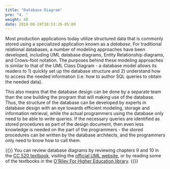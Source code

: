 ```yaml
---
title: "Database Diagram"
pre: "4. "
weight: 40
date: 2018-08-24T10:53:26-05:00
---
```


Most production applications today utilize structured data that is commonly stored using a specialized application known as a _database_.  For traditional relational databases, a number of modeling approaches have been developed, including UML database diagrams, Entity Relationship diagrams, and Crows-foot notation.  The purposes behind these modeling approaches is similar to that of the UML Class Diagram - a database model allows its readers to 1) quickly set up the database structure and 2) understand how to access the needed information (i.e. how to author SQL queries to obtain the needed data).  

This also means that the database design can be done by a separate team than the one building the program that will making use of the database. Thus, the structure of the database can be developed by experts in database design with an eye towards efficient modeling, storage and information retrieval, while the actual programmers using the database only need to be able to write queries.  If the necessary queries are identified as stored procedures as part of the design document, then even less knowledge is needed on the part of the programmers - the stored procedures can be written by the database architects, and the programmers only need to know how to call them.
  
{{<notice info>}}
You can review database diagrams by reviewing chapters 9 and 10 in the <a href="https://textbooks.cs.ksu.edu/cc520">CC 520 textbook</a>, visiting the <a href="https://www.uml.org/">official UML website</a>, or by reading some of the textbooks in the <a href="https://go.oreilly.com/kansas-state-university">O'Riley For Higher Education library</a>.
{{</notice>}}